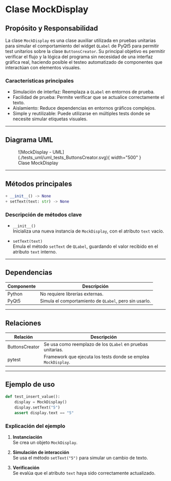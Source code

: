# Clase **MockDisplay**

## Propósito y Responsabilidad

La clase `MockDisplay` es una clase auxiliar utilizada en pruebas unitarias para 
simular el comportamiento del widget `QLabel` de PyQt5 para permitir test
unitarios sobre la clase `ButtonsCreator`. Su principal objetivo 
es permitir verificar el flujo y la lógica del programa sin necesidad de una 
interfaz gráfica real, haciendo posible el testeo automatizado de componentes 
que interactúan con elementos visuales.

### Características principales

- Simulación de interfaz: Reemplaza a `QLabel` en entornos de prueba.
- Facilidad de prueba: Permite verificar que se actualice correctamente el texto.
- Aislamiento: Reduce dependencias en entornos gráficos complejos.
- Simple y reutilizable: Puede utilizarse en múltiples tests donde se necesite 
  simular etiquetas visuales.

---

## Diagrama UML


<figure markdown="span">
  ![MockDisplay - UML](./tests_uml/uml_tests_ButtonsCreator.svg){ width="500" }
  <figcaption>Clase MockDisplay</figcaption>
</figure>

---

## Métodos principales

```python
+ __init__() -> None
+ setText(text: str) -> None
```

### Descripción de métodos clave

- `__init__()`  
    Inicializa una nueva instancia de `MockDisplay`, con el atributo `text` vacío.
    
- `setText(text)`  
    Emula el método `setText` de `QLabel`, guardando el valor recibido en el  
    atributo `text` interno.
    
---

## Dependencias

| Componente | Descripción                                            |
| ---------- | ------------------------------------------------------ |
| Python     | No requiere librerías externas.                        |
| PyQt5      | Simula el comportamiento de `QLabel`, pero sin usarlo. |

---

## Relaciones

| Relación       | Descripción                                                    |
| -------------- | -------------------------------------------------------------- |
| ButtonsCreator | Se usa como reemplazo de los `QLabel` en pruebas unitarias.    |
| pytest         | Framework que ejecuta los tests donde se emplea `MockDisplay`. |

---

## Ejemplo de uso

```python
def test_insert_value():
    display = MockDisplay()
    display.setText("5")
    assert display.text == "5"
```

### Explicación del ejemplo

1. **Instanciación**  
    Se crea un objeto `MockDisplay`.
    
2. **Simulación de interacción**  
    Se usa el método `setText("5")` para simular un cambio de texto.
    
3. **Verificación**  
    Se evalúa que el atributo `text` haya sido correctamente actualizado.
